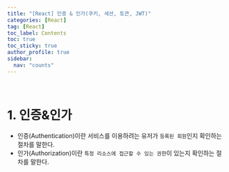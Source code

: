 ```yaml
---
title: "[React] 인증 & 인가(쿠키, 세션, 토큰, JWT)"
categories: [React]
tag: [React]
toc_label: Contents
toc: true
toc_sticky: true
author_profile: true
sidebar:
  nav: "counts"
---
```


<br>

# 1. 인증&인가

- 인증(Authentication)이란 서비스를 이용하려는 유저가 `등록된 회원`인지 확인하는 절차를 말한다.
- 인가(Authorization)이란 `특정 리소스에 접근할 수 있는 권한`이 있는지 확인하는 절차를 말한다.

<br>
